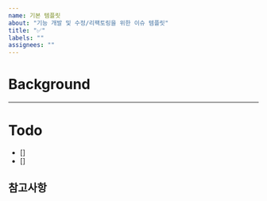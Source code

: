 ```yaml
---
name: 기본 템플릿
about: "기능 개발 및 수정/리팩토링을 위한 이슈 템플릿"
title: "✅"
labels: ""
assignees: ""
---
```


# Background

---

# Todo

- []
- []

## 참고사항
